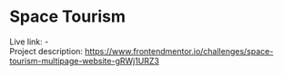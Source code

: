# Space Tourism

Live link: -  
Project description: https://www.frontendmentor.io/challenges/space-tourism-multipage-website-gRWj1URZ3
